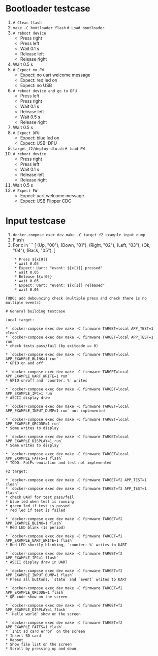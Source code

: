 # Bootloader testcase

1. `# Clean flash`
2. `make -C bootloader flash` `# Load bootloader`
3.  `# reboot device`
    * Press right
    * Press left
    * Wait 0.1 s
    * Release left
    * Release right
4. Wait 0.5 s
5. `# Expect no FW`
    * Expect: no uart welcome message
    * Expect: red led on
    * Expect: no USB
6. `# reboot device and go to DFU`
    * Press left 
    * Press right
    * Wait 0.1 s
    * Release left
    * Wait 0.5 s 
    * Release right
7. Wait 0.5 s
8. `# Expect DFU`
    * Expect: blue led on
    * Expect: USB: DFU
9. `target_f2/deploy-dfu.sh` `# load FW`
10. `# reboot device`
    * Press right
    * Press left
    * Wait 0.1 s
    * Release left
    * Release right
11. Wait 0.5 s
12. `# Expect FW`
    * Expect: uart welcome message
    * Expect: USB Flipper CDC

# Input testcase

1. `docker-compose exec dev make -C target_f2 example_input_dump`
2. Flash
3. For x in ```
[
    (Up, "00"),
    (Down, "01"),
    (Right, "02"),
    (Left, "03"),
    (Ok, "04"),
    (Back, "05"),
]
```
    * Press ${x[0]}
    * wait 0.05
    * Expect: Uart: "event: ${x[1]} pressed"
    * wait 0.05
    * Release ${x[0]}
    * wait 0.05
    * Expect: Uart: "event: ${x[1]} released"
    * wait 0.05

TODO: add debouncing check (multiple press and check there is no multiple events)

# General building testcase

Local target:

* `docker-compose exec dev make -C firmware TARGET=local APP_TEST=1 clean`
* `docker-compose exec dev make -C firmware TARGET=local APP_TEST=1 run`
* check tests pass/fail (by exitcode == 0)

* `docker-compose exec dev make -C firmware TARGET=local APP_EXAMPLE_BLINK=1 run`
* GPIO on and off

* `docker-compose exec dev make -C firmware TARGET=local APP_EXAMPLE_UART_WRITE=1 run`
* GPIO on/off and `counter: %` writes

* `docker-compose exec dev make -C firmware TARGET=local APP_EXAMPLE_IPC=1 run`
* ASCII display draw

* `docker-compose exec dev make -C firmware TARGET=local APP_EXAMPLE_INPUT_DUMP=1 run` not implemented

* `docker-compose exec dev make -C firmware TARGET=local APP_EXAMPLE_QRCODE=1 run`
* Some writes to display

* `docker-compose exec dev make -C firmware TARGET=local APP_EXAMPLE_DISPLAY=1 run`
* Some writes to display

* `docker-compose exec dev make -C firmware TARGET=local APP_EXAMPLE_FATFS=1 flash`
* TODO: FatFs emulation and test not implemented

F2 target:

* `docker-compose exec dev make -C firmware TARGET=f2 APP_TEST=1 clean`
* `docker-compose exec dev make -C firmware TARGET=f2 APP_TEST=1 flash`
* check UART for test pass/fail
* blue led when test is running
* green led if test is passed
* red led if test is failed

* `docker-compose exec dev make -C firmware TARGET=f2 APP_EXAMPLE_BLINK=1 flash`
* Red LED blink (1s period)

* `docker-compose exec dev make -C firmware TARGET=f2 APP_EXAMPLE_UART_WRITE=1 flash`
* Red LED shortly blinking, `counter: %` writes to UART

* `docker-compose exec dev make -C firmware TARGET=f2 APP_EXAMPLE_IPC=1 flash`
* ASCII display draw in UART

* `docker-compose exec dev make -C firmware TARGET=f2 APP_EXAMPLE_INPUT_DUMP=1 flash`
* Press all buttons, `state` and `event` writes to UART

* `docker-compose exec dev make -C firmware TARGET=f2 APP_EXAMPLE_QRCODE=1 flash`
* QR code show on the screen

* `docker-compose exec dev make -C firmware TARGET=f2 APP_EXAMPLE_DISPLAY=1 flash`
* `Hello world` show on the screen

* `docker-compose exec dev make -C firmware TARGET=f2 APP_EXAMPLE_FATFS=1 flash`
* `Init sd card error` on the screen
* Insert SD-card
* Reboot
* Show file list on the screen
* Scroll by pressing up and down
